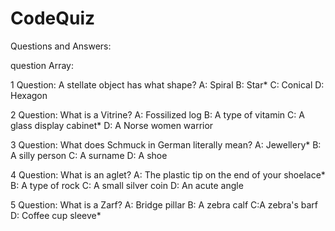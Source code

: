 # CodeQuiz

Questions and Answers:

question Array:

1 Question: A stellate object has what shape?
A: Spiral 
B: Star*
C: Conical 
D: Hexagon 

2 Question: What is a Vitrine?
A: Fossilized log
B: A type of vitamin
C: A glass display cabinet*
D: A Norse women warrior 

3 Question: What does Schmuck in German literally mean?
A: Jewellery*
B: A silly person
C: A surname
D: A shoe

4 Question: What is an aglet?
A: The plastic tip on the end of your shoelace*
B: A type of rock
C: A small silver coin
D: An acute angle 

5 Question: What is a Zarf?
A: Bridge pillar
B: A zebra calf
C:A zebra's barf
D: Coffee cup sleeve*

